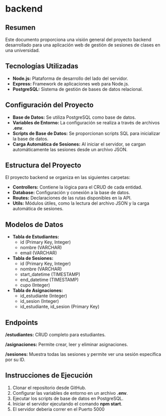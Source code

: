 # backend

## Resumen
Este documento proporciona una visión general del proyecto backend desarrollado para una aplicación web de gestión de sesiones de clases en una universidad.

## Tecnologías Utilizadas
* **Node.js:** Plataforma de desarrollo del lado del servidor.
* **Express:** Framework de aplicaciones web para Node.js.
* **PostgreSQL:** Sistema de gestión de bases de datos relacional.

## Configuración del Proyecto
* **Base de Datos:** Se utiliza PostgreSQL como base de datos.
* **Variables de Entorno:** La configuración se realiza a través de archivos **.env**.
* **Scripts de Base de Datos:** Se proporcionan scripts SQL para inicializar la base de datos.
* **Carga Automática de Sesiones:** Al iniciar el servidor, se cargan automáticamente las sesiones desde un archivo JSON.
## Estructura del Proyecto
El proyecto backend se organiza en las siguientes carpetas:

* **Controllers:** Contiene la lógica para el CRUD de cada entidad.
* **Database:** Configuración y conexión a la base de datos.
* **Routes:** Declaraciones de las rutas disponibles en la API.
* **Utils:** Módulos útiles, como la lectura del archivo JSON y la carga automática de sesiones.

## Modelos de Datos
* **Tabla de Estudiantes:**
    * id (Primary Key, Integer)
    * nombre (VARCHAR)
    * email (VARCHAR)
* **Tabla de Sesiones:**
    * id (Primary Key, Integer)
    * nombre (VARCHAR)
    * start_datetime (TIMESTAMP)
    * end_datetime (TIMESTAMP)
    * cupo (Integer)
* **Tabla de Asignaciones:**
    * id_estudiante (Integer)
    * id_sesion (Integer)
    * id_estudiante, id_sesion (Primary Key)

## Endpoints
**/estudiantes:** CRUD completo para estudiantes.

**/asignaciones:** Permite crear, leer y eliminar asignaciones.

**/sesiones:** Muestra todas las sesiones y permite ver una sesión específica por su ID.

## Instrucciones de Ejecución
1. Clonar el repositorio desde GitHub.
2. Configurar las variables de entorno en un archivo **.env**.
3. Ejecutar los scripts de base de datos en PostgreSQL.
4. Iniciar el servidor ejecutando el comando **npm start**.
5. El servidor deberia correr en el Puerto 5000
